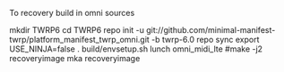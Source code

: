 To recovery build in omni sources

mkdir TWRP6
cd TWRP6
repo init -u git://github.com/minimal-manifest-twrp/platform_manifest_twrp_omni.git -b twrp-6.0
repo sync
export USE_NINJA=false
. build/envsetup.sh
lunch omni_midi_lte
#make -j2 recoveryimage
mka recoveryimage

